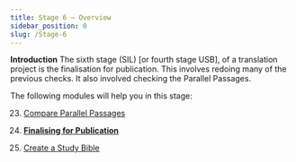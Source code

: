 ```yaml
---
title: Stage 6 – Overview
sidebar_position: 0
slug: /Stage-6
---
```




**Introduction**
The sixth stage (SIL) [or fourth stage USB], of a translation project is the finalisation for publication. This involves redoing many of the previous checks. It also involved checking the Parallel Passages.


The following modules will help you in this stage:


 23. [Compare Parallel Passages](https://sillsdev.github.io/paratext-manual/23.PP)


 24. [**Finalising for Publication**](https://sillsdev.github.io/paratext-manual/24.FFP)


 25. [Create a Study Bible](https://sillsdev.github.io/paratext-manual/StudyBibles)


